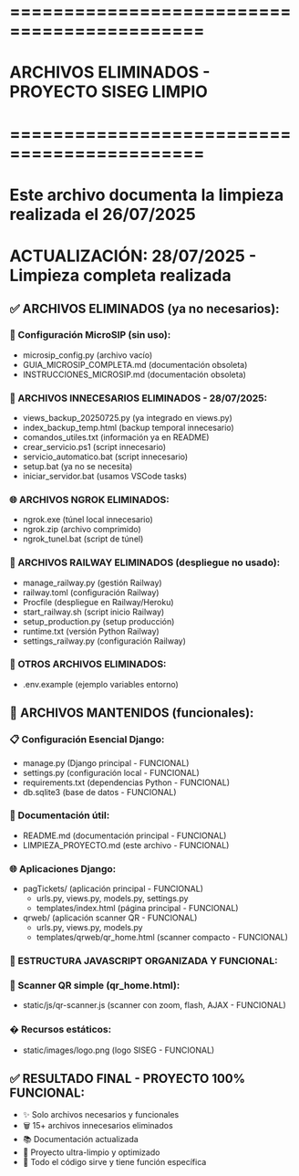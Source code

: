 # ============================================
# ARCHIVOS ELIMINADOS - PROYECTO SISEG LIMPIO
# ============================================
# Este archivo documenta la limpieza realizada el 26/07/2025
# ACTUALIZACIÓN: 28/07/2025 - Limpieza completa realizada

## ✅ ARCHIVOS ELIMINADOS (ya no necesarios):

### 📄 Configuración MicroSIP (sin uso):
- microsip_config.py (archivo vacío)
- GUIA_MICROSIP_COMPLETA.md (documentación obsoleta)
- INSTRUCCIONES_MICROSIP.md (documentación obsoleta)

### 🧹 ARCHIVOS INNECESARIOS ELIMINADOS - 28/07/2025:
- views_backup_20250725.py (ya integrado en views.py)
- index_backup_temp.html (backup temporal innecesario)
- comandos_utiles.txt (información ya en README)
- crear_servicio.ps1 (script innecesario)
- servicio_automatico.bat (script innecesario)
- setup.bat (ya no se necesita)
- iniciar_servidor.bat (usamos VSCode tasks)

### 🌐 ARCHIVOS NGROK ELIMINADOS:
- ngrok.exe (túnel local innecesario)
- ngrok.zip (archivo comprimido)
- ngrok_tunel.bat (script de túnel)

### 🚀 ARCHIVOS RAILWAY ELIMINADOS (despliegue no usado):
- manage_railway.py (gestión Railway)
- railway.toml (configuración Railway)
- Procfile (despliegue en Railway/Heroku)
- start_railway.sh (script inicio Railway)
- setup_production.py (setup producción)
- runtime.txt (versión Python Railway)
- settings_railway.py (configuración Railway)

### 📄 OTROS ARCHIVOS ELIMINADOS:
- .env.example (ejemplo variables entorno)

## 🔧 ARCHIVOS MANTENIDOS (funcionales):

### 📋 Configuración Esencial Django:
- manage.py (Django principal - FUNCIONAL)
- settings.py (configuración local - FUNCIONAL)
- requirements.txt (dependencias Python - FUNCIONAL)
- db.sqlite3 (base de datos - FUNCIONAL)

### 📄 Documentación útil:
- README.md (documentación principal - FUNCIONAL)
- LIMPIEZA_PROYECTO.md (este archivo - FUNCIONAL)

### 🌐 Aplicaciones Django:
- pagTickets/ (aplicación principal - FUNCIONAL)
  - urls.py, views.py, models.py, settings.py
  - templates/index.html (página principal - FUNCIONAL)
- qrweb/ (aplicación scanner QR - FUNCIONAL)
  - urls.py, views.py, models.py
  - templates/qrweb/qr_home.html (scanner compacto - FUNCIONAL)

### 📁 ESTRUCTURA JAVASCRIPT ORGANIZADA Y FUNCIONAL:

### 🎯 Scanner QR simple (qr_home.html):
- static/js/qr-scanner.js (scanner con zoom, flash, AJAX - FUNCIONAL)

### �️ Recursos estáticos:
- static/images/logo.png (logo SISEG - FUNCIONAL)

## ✅ RESULTADO FINAL - PROYECTO 100% FUNCIONAL:
- ✨ Solo archivos necesarios y funcionales
- 🗑️ 15+ archivos innecesarios eliminados
- 📚 Documentación actualizada
- 🎯 Proyecto ultra-limpio y optimizado
- 🚀 Todo el código sirve y tiene función específica
